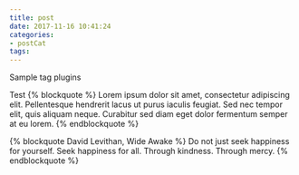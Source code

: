 ```yaml
---
title: post
date: 2017-11-16 10:41:24
categories:
- postCat
tags:
---
```

Sample tag plugins

<!--More-->

Test
{% blockquote %}
Lorem ipsum dolor sit amet, consectetur adipiscing elit. Pellentesque hendrerit lacus ut purus iaculis feugiat. Sed nec tempor elit, quis aliquam neque. Curabitur sed diam eget dolor fermentum semper at eu lorem.
{% endblockquote %}


{% blockquote David Levithan, Wide Awake %}
Do not just seek happiness for yourself. Seek happiness for all. Through kindness. Through mercy.
{% endblockquote %}
